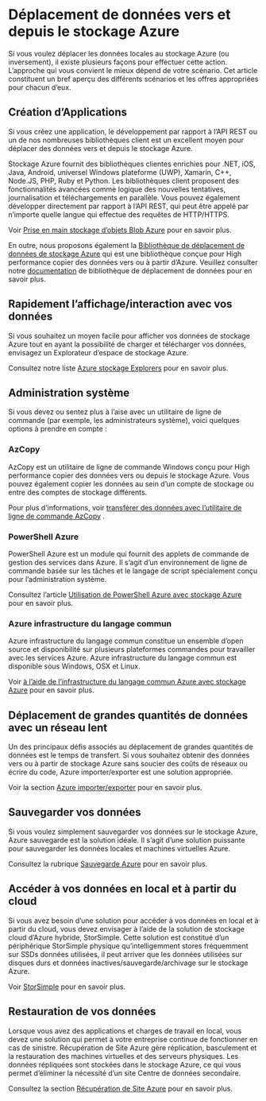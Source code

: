 <properties
    pageTitle="Déplacement de données vers et depuis le stockage Azure | Microsoft Azure"
    description="Cet article fournit une vue d’ensemble des différentes méthodes de déplacement des données vers et depuis le stockage Azure."
    services="storage"
    documentationCenter=""
    authors="micurd"
    manager="jahogg"
    editor="tysonn"/>

<tags
    ms.service="storage"
    ms.workload="storage"
    ms.tgt_pltfrm="na"
    ms.devlang="na"
    ms.topic="article"
    ms.date="09/21/2016"
    ms.author="micurd"/>

# <a name="moving-data-to-and-from-azure-storage"></a>Déplacement de données vers et depuis le stockage Azure

Si vous voulez déplacer les données locales au stockage Azure (ou inversement), il existe plusieurs façons pour effectuer cette action. L’approche qui vous convient le mieux dépend de votre scénario. Cet article constituent un bref aperçu des différents scénarios et les offres appropriées pour chacun d’eux.

## <a name="building-applications"></a>Création d’Applications

Si vous créez une application, le développement par rapport à l’API REST ou un de nos nombreuses bibliothèques client est un excellent moyen pour déplacer des données vers et depuis le stockage Azure.

Stockage Azure fournit des bibliothèques clientes enrichies pour .NET, iOS, Java, Android, universel Windows plateforme (UWP), Xamarin, C++, Node.JS, PHP, Ruby et Python. Les bibliothèques client proposent des fonctionnalités avancées comme logique des nouvelles tentatives, journalisation et téléchargements en parallèle. Vous pouvez également développer directement par rapport à l’API REST, qui peut être appelé par n’importe quelle langue qui effectue des requêtes de HTTP/HTTPS.

Voir [Prise en main stockage d’objets Blob Azure](storage-dotnet-how-to-use-blobs.md) pour en savoir plus.

En outre, nous proposons également la [Bibliothèque de déplacement de données de stockage Azure](https://www.nuget.org/packages/Microsoft.Azure.Storage.DataMovement) qui est une bibliothèque conçue pour High performance copier des données vers ou à partir d’Azure. Veuillez consulter notre [documentation](https://github.com/Azure/azure-storage-net-data-movement) de bibliothèque de déplacement de données pour en savoir plus. 

## <a name="quickly-viewinginteracting-with-your-data"></a>Rapidement l’affichage/interaction avec vos données

Si vous souhaitez un moyen facile pour afficher vos données de stockage Azure tout en ayant la possibilité de charger et télécharger vos données, envisagez un Explorateur d’espace de stockage Azure.

Consultez notre liste [Azure stockage Explorers](storage-explorers.md) pour en savoir plus.

## <a name="system-administration"></a>Administration système

Si vous devez ou sentez plus à l’aise avec un utilitaire de ligne de commande (par exemple, les administrateurs système), voici quelques options à prendre en compte :

### <a name="azcopy"></a>AzCopy

AzCopy est un utilitaire de ligne de commande Windows conçu pour High performance copier des données vers ou depuis le stockage Azure. Vous pouvez également copier les données au sein d’un compte de stockage ou entre des comptes de stockage différents.

Pour plus d’informations, voir [transférer des données avec l’utilitaire de ligne de commande AzCopy](storage-use-azcopy.md) .

### <a name="azure-powershell"></a>PowerShell Azure

PowerShell Azure est un module qui fournit des applets de commande de gestion des services dans Azure. Il s’agit d’un environnement de ligne de commande basée sur les tâches et le langage de script spécialement conçu pour l’administration système.

Consultez l’article [Utilisation de PowerShell Azure avec stockage Azure](storage-powershell-guide-full.md) pour en savoir plus.

### <a name="azure-cli"></a>Azure infrastructure du langage commun

Azure infrastructure du langage commun constitue un ensemble d’open source et disponibilité sur plusieurs plateformes commandes pour travailler avec les services Azure. Azure infrastructure du langage commun est disponible sous Windows, OSX et Linux.

Voir [à l’aide de l’infrastructure du langage commun Azure avec stockage Azure](storage-azure-cli.md) pour en savoir plus.

## <a name="moving-large-amounts-of-data-with-a-slow-network"></a>Déplacement de grandes quantités de données avec un réseau lent

Un des principaux défis associés au déplacement de grandes quantités de données est le temps de transfert. Si vous souhaitez obtenir des données vers ou à partir de stockage Azure sans soucier des coûts de réseaux ou écrire du code, Azure importer/exporter est une solution appropriée.

Voir la section [Azure importer/exporter](storage-import-export-service.md) pour en savoir plus.

## <a name="backing-up-your-data"></a>Sauvegarder vos données

Si vous voulez simplement sauvegarder vos données sur le stockage Azure, Azure sauvegarde est la solution idéale. Il s’agit d’une solution puissante pour sauvegarder les données locales et machines virtuelles Azure.

Consultez la rubrique [Sauvegarde Azure](../backup/backup-introduction-to-azure-backup.md) pour en savoir plus.

## <a name="accessing-your-data-on-premises-and-from-the-cloud"></a>Accéder à vos données en local et à partir du cloud

Si vous avez besoin d’une solution pour accéder à vos données en local et à partir du cloud, vous devez envisager à l’aide de la solution de stockage cloud d’Azure hybride, StorSimple. Cette solution est constitué d’un périphérique StorSimple physique qu’intelligemment stores fréquemment sur SSDs données utilisées, il peut arriver que les données utilisées sur disques durs et données inactives/sauvegarde/archivage sur le stockage Azure.

Voir [StorSimple](../storsimple/storsimple-overview.md) pour en savoir plus.

## <a name="recovering-your-data"></a>Restauration de vos données

Lorsque vous avez des applications et charges de travail en local, vous devez une solution qui permet à votre entreprise continue de fonctionner en cas de sinistre. Récupération de Site Azure gère réplication, basculement et la restauration des machines virtuelles et des serveurs physiques. Les données répliquées sont stockées dans le stockage Azure, ce qui vous permet d’éliminer la nécessité d’un site Centre de données secondaire.

Consultez la section [Récupération de Site Azure](../site-recovery/site-recovery-overview.md) pour en savoir plus.
